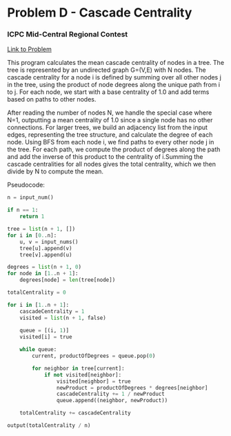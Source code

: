 # Problem D - Cascade Centrality

### ICPC Mid-Central Regional Contest

[Link to Problem](https://mcpc24.kattis.com/contests/mcpc24/problems/cascadecentrality)

This program calculates the mean cascade centrality of nodes in a tree. The tree is represented by an undirected graph G=(V,E) with N nodes. The cascade centrality for a node i is defined by summing over all other nodes j in the tree, using the product of node degrees along the unique path from i to j. For each node, we start with a base centrality of 1.0 and add terms based on paths to other nodes.

After reading the number of nodes N, we handle the special case where N=1, outputting a mean centrality of 1.0 since a single node has no other connections. For larger trees, we build an adjacency list from the input edges, representing the tree structure, and calculate the degree of each node. Using BFS from each node i, we find paths to every other node j in the tree. For each path, we compute the product of degrees along the path and add the inverse of this product to the centrality of i.Summing the cascade centralities for all nodes gives the total centrality, which we then divide by N to compute the mean.

Pseudocode:

```python
n = input_num()

if n == 1:
    return 1

tree = list(n + 1, [])
for i in [0..n]:
    u, v = input_nums()
    tree[u].append(v)
    tree[v].append(u)

degrees = list(n + 1, 0)
for node in [1..n + 1]:
    degrees[node] = len(tree[node])

totalCentrality = 0

for i in [1..n + 1]:
    cascadeCentrality = 1
    visited = list(n + 1, false)
    
    queue = [(i, 1)]
    visited[i] = true

    while queue:
        current, productOfDegrees = queue.pop(0)

        for neighbor in tree[current]:
            if not visited[neighbor]:
                visited[neighbor] = true
                newProduct = productOfDegrees * degrees[neighbor]
                cascadeCentrality += 1 / newProduct
                queue.append((neighbor, newProduct))

    totalCentrality += cascadeCentrality

output(totalCentrality / n)
```